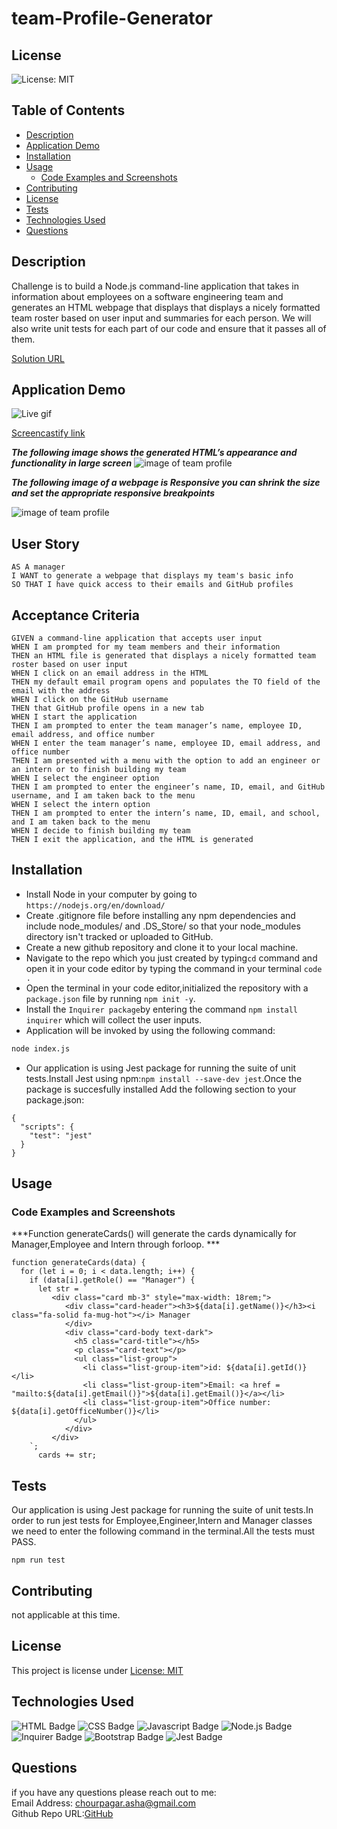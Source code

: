 # team-Profile-Generator
## License
![License: MIT](https://img.shields.io/badge/License-MIT-yellow.svg)
## Table of Contents
  - [Description](#description)
  - [Application Demo](#application-demo)
  - [Installation](#installation)
  - [Usage](#usage)
    - [Code Examples and Screenshots](#code-examples-and-screenshots)
  - [Contributing](#contributing)
  - [License](#license-1)
  - [Tests](#tests)
  - [Technologies Used](#technologies-used)
  - [Questions](#questions)
## Description
Challenge is to build a Node.js command-line application that takes in information about employees on a software engineering team and generates an HTML webpage that displays that displays a nicely formatted team roster based on user input and summaries for each person. We will also write unit tests for each part of our code and ensure that it passes all of them.

[Solution URL](https://github.com/ashachakre0906/team-Profile-Generator)
## Application Demo
![Live gif](/dist/assets/images/team-profile.gif)

[Screencastify link](https://drive.google.com/file/d/1X7fo16XXLiZs6Yr8Qc6COQTPitZe7FGh/view?usp=sharing)

***The following image shows the generated HTML’s appearance and functionality in large screen***
<img src = "/dist/assets/images/team-profile.png" alt = "image of team profile">

***The following image of a webpage is Responsive you can shrink the size and set the appropriate responsive breakpoints***

<img src = "/dist/assets/images/team-profile-responsive.png" alt = "image of team profile">

## User Story
```
AS A manager
I WANT to generate a webpage that displays my team's basic info
SO THAT I have quick access to their emails and GitHub profiles
```
## Acceptance Criteria
```
GIVEN a command-line application that accepts user input
WHEN I am prompted for my team members and their information
THEN an HTML file is generated that displays a nicely formatted team roster based on user input
WHEN I click on an email address in the HTML
THEN my default email program opens and populates the TO field of the email with the address
WHEN I click on the GitHub username
THEN that GitHub profile opens in a new tab
WHEN I start the application
THEN I am prompted to enter the team manager’s name, employee ID, email address, and office number
WHEN I enter the team manager’s name, employee ID, email address, and office number
THEN I am presented with a menu with the option to add an engineer or an intern or to finish building my team
WHEN I select the engineer option
THEN I am prompted to enter the engineer’s name, ID, email, and GitHub username, and I am taken back to the menu
WHEN I select the intern option
THEN I am prompted to enter the intern’s name, ID, email, and school, and I am taken back to the menu
WHEN I decide to finish building my team
THEN I exit the application, and the HTML is generated
```
## Installation
* Install Node in your computer by going to `https://nodejs.org/en/download/`
* Create .gitignore file before installing any npm dependencies and include node_modules/ and .DS_Store/ so that your node_modules directory isn't tracked or uploaded to GitHub.
* Create a new github repository and clone it to your local machine.
* Navigate to the repo which you just created by typing`cd` command  and open it in your code editor by typing the command in your terminal `code .`
* Open the terminal in your code editor,initialized the repository with a `package.json` file by running `npm init -y`.
* Install the `Inquirer package`by entering the command `npm install inquirer` which will collect the user inputs.
* Application will be invoked by using the following command:
```bash
node index.js
```
* Our application is using Jest package for running the suite of unit tests.Install Jest using npm:`npm install --save-dev jest`.Once the package is succesfully installed Add the following section to your package.json:
```
{
  "scripts": {
    "test": "jest"
  }
}
```
## Usage
### Code Examples and Screenshots
***Function generateCards() will generate the cards dynamically for Manager,Employee and Intern through forloop. ***
```
function generateCards(data) {
  for (let i = 0; i < data.length; i++) {
    if (data[i].getRole() == "Manager") {
      let str = `
         <div class="card mb-3" style="max-width: 18rem;">
            <div class="card-header"><h3>${data[i].getName()}</h3><i class="fa-solid fa-mug-hot"></i> Manager
            </div>
            <div class="card-body text-dark">
              <h5 class="card-title"></h5>
              <p class="card-text"></p>
              <ul class="list-group">
                <li class="list-group-item">id: ${data[i].getId()}</li>
                <li class="list-group-item">Email: <a href = "mailto:${data[i].getEmail()}">${data[i].getEmail()}</a></li>
                <li class="list-group-item">Office number: ${data[i].getOfficeNumber()}</li>
              </ul>
            </div>
         </div>
    `;
      cards += str;
```
## Tests
Our application is using Jest package for running the suite of unit tests.In order to run jest tests for Employee,Engineer,Intern and Manager classes we need to enter the following command in the terminal.All the tests must PASS.
```
npm run test
```
## Contributing
not applicable at this time.
## License
This project is license under [License: MIT](https://opensource.org/licenses/MIT)
## Technologies Used
![HTML Badge](https://img.shields.io/badge/HTML-orange.svg)
![CSS Badge](https://img.shields.io/badge/CSS-purple.svg)
![Javascript Badge](https://img.shields.io/badge/Javascript-blue.svg)
![Node.js Badge](https://img.shields.io/badge/Node-yellow.svg)
![Inquirer Badge](https://img.shields.io/badge/Inquirer-orange.svg)
![Bootstrap Badge](https://img.shields.io/badge/Bootstrap-darkblue.svg)
![Jest Badge](https://img.shields.io/badge/Jest-grey.svg)

## Questions
if you have any questions please reach out to me:<br>
Email Address: chourpagar.asha@gmail.com <br>
Github Repo URL:[GitHub](https://github.com/ashachakre0906)




